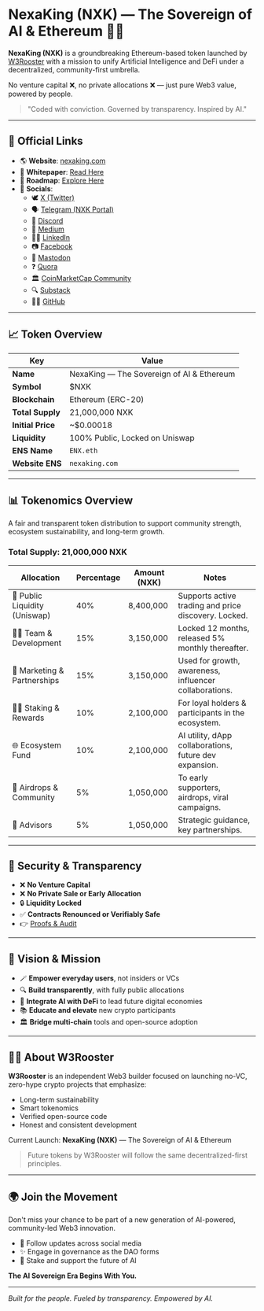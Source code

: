 # NexaKing (NXK) — The Sovereign of AI & Ethereum 🚀🌐

**NexaKing (NXK)** is a groundbreaking Ethereum-based token launched by [W3Rooster](https://github.com/W3Rooster) with a mission to unify Artificial Intelligence and DeFi under a decentralized, community-first umbrella.

No venture capital ❌, no private allocations ❌ — just pure Web3 value, powered by people.

> "Coded with conviction. Governed by transparency. Inspired by AI."

---

## 🔗 Official Links

- 🌎 **Website**: [nexaking.com](https://nexaking.com)
- 📄 **Whitepaper**: [Read Here](https://nexaking.com/whitepaper/)
- 📏 **Roadmap**: [Explore Here](https://nexaking.com/roadmap/)
- 💬 **Socials**:
  - 🕊️ [X (Twitter)](https://x.com/W3Rooster)
  - 🗣️ [Telegram (NXK Portal)](https://t.me/NexaKingNXK)
  - 🤟 [Discord](https://discord.gg/yourlink)
  - 📃 [Medium](https://medium.com/@w3rooster)
  - 👨‍🎓 [LinkedIn](https://www.linkedin.com/company/w3rooster)
  - 📷 [Facebook](https://www.facebook.com/W3Rooster)
  - 🔰 [Mastodon](https://mastodon.social/@W3Rooster)
  - ❓ [Quora](https://www.quora.com/profile/W3Rooster)
  - 🏛️ [CoinMarketCap Community](https://coinmarketcap.com/community/profile/W3Rooster/)
  - 🔍 [Substack](https://substack.com/@w3rooster)
  - 🏃‍♂️ [GitHub](https://github.com/W3Rooster)

---

## 📈 Token Overview

| Key               | Value                                       |
|------------------|---------------------------------------------|
| **Name**         | NexaKing — The Sovereign of AI & Ethereum |
| **Symbol**       | $NXK                                        |
| **Blockchain**   | Ethereum (ERC-20)                           |
| **Total Supply** | 21,000,000 NXK                              |
| **Initial Price**| ~$0.00018                                   |
| **Liquidity**    | 100% Public, Locked on Uniswap              |
| **ENS Name**     | `ENX.eth`                                   |
| **Website ENS**  | `nexaking.com`                              |

---

## 📊 Tokenomics Overview

A fair and transparent token distribution to support community strength, ecosystem sustainability, and long-term growth.

### Total Supply: **21,000,000 NXK**

| Allocation                    | Percentage | Amount (NXK) | Notes                                                                 |
|------------------------------|------------|--------------|-----------------------------------------------------------------------|
| 🚙 Public Liquidity (Uniswap) | 40%        | 8,400,000    | Supports active trading and price discovery. Locked.                 |
| 👩‍💼 Team & Development       | 15%        | 3,150,000    | Locked 12 months, released 5% monthly thereafter.                    |
| 🌟 Marketing & Partnerships | 15%        | 3,150,000    | Used for growth, awareness, influencer collaborations.               |
| 🏋️‍♂️ Staking & Rewards         | 10%        | 2,100,000    | For loyal holders & participants in the ecosystem.                   |
| 🌐 Ecosystem Fund             | 10%        | 2,100,000    | AI utility, dApp collaborations, future dev expansion.               |
| 🎁 Airdrops & Community       | 5%         | 1,050,000    | To early supporters, airdrops, viral campaigns.                      |
| 🤝 Advisors                    | 5%         | 1,050,000    | Strategic guidance, key partnerships.                                |

---

## 🚧 Security & Transparency

- ❌ **No Venture Capital**
- ❌ **No Private Sale or Early Allocation**
- 🔒 **Liquidity Locked**
- ✅ **Contracts Renounced or Verifiably Safe**
- 👉 [Proofs & Audit](https://nexaking.com/security)

---

## 🌟 Vision & Mission

- 🪄 **Empower everyday users**, not insiders or VCs
- 🔍 **Build transparently**, with fully public allocations
- 🤖 **Integrate AI with DeFi** to lead future digital economies
- 📚 **Educate and elevate** new crypto participants
- 🏛️ **Bridge multi-chain** tools and open-source adoption

---

## 👨‍💻 About W3Rooster

**W3Rooster** is an independent Web3 builder focused on launching no-VC, zero-hype crypto projects that emphasize:

- Long-term sustainability
- Smart tokenomics
- Verified open-source code
- Honest and consistent development

Current Launch: **NexaKing (NXK)** — The Sovereign of AI & Ethereum

> Future tokens by W3Rooster will follow the same decentralized-first principles.

---

## 🌍 Join the Movement

Don't miss your chance to be part of a new generation of AI-powered, community-led Web3 innovation.

- 📢 Follow updates across social media
- ✨ Engage in governance as the DAO forms
- 🎯 Stake and support the future of AI

**The AI Sovereign Era Begins With You.**

---

*Built for the people. Fueled by transparency. Empowered by AI.*
